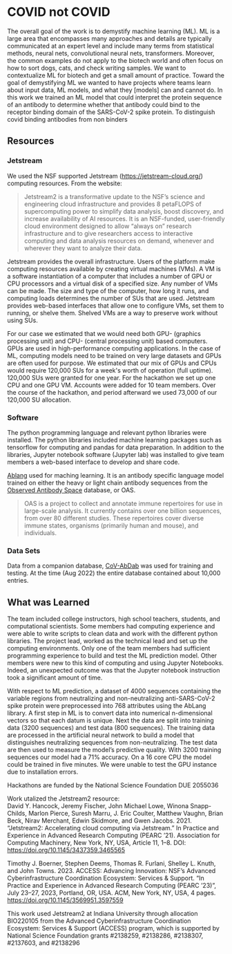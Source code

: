 # COVID not COVID

The overall goal of the work is to demystify machine learning (ML). ML is a large area that encompasses many approaches and details are typically communicated at an expert level and include many terms from statistical methods, neural nets, convolutional neural nets, transformers.  Moreover, the common examples do not apply to the biotech world and often focus on how to sort dogs, cats, and check writing samples. We want to contextualize ML for biotech and get a small amount of practice. Toward the goal of demystifying ML we wanted to have projects where teams learn about input data, ML models, and what they [models] can and cannot do. In this work we trained an ML model that could interpret the protein sequence of an antibody to determine whether that antibody could bind to the receptor binding domain of the SARS-CoV-2 spike protein. To distinguish covid binding antibodies from non binders

## Resources
### Jetstream
We used the NSF supported Jetstream (https://jetstream-cloud.org/) computing resources. From the website: 
> Jetstream2 is a transformative update to the NSF’s science and engineering cloud infrastructure and provides 8 petaFLOPS of supercomputing power to simplify data analysis, boost discovery, and increase availability of AI resources. It is an NSF-funded, user-friendly cloud environment designed to allow “always on” research infrastructure and to give researchers access to interactive computing and data analysis resources on demand, whenever and wherever they want to analyze their data.

Jetstream provides the overall infrastructure. Users of the platform make computing resources available by creating virtual machines (VMs). A VM is a software instantiation of a computer that includes a number of GPU or CPU processors and a virtual disk of a specified size. Any number of VMs can be made. The size and type of the computer, how long it runs, and computing loads determines the number of SUs that are used. Jetstream provides web-based interfaces that allow one to configure VMs, set them to running, or shelve them. Shelved VMs are a way to preserve work without using SUs. 

For our case we estimated that we would need both GPU- (graphics processing unit) and CPU- (central processing unit) based computers. GPUs are used in high-performance computing applications. In the case of ML, computing models need to be trained on very large datasets and GPUs are often used for purpose. We estimated that our mix of GPUs and CPUs would require 120,000 SUs for a week's worth of operation (full uptime). 120,000 SUs were granted for one year. For the hackathon we set up one CPU and one GPU VM. Accounts were added for 10 team members. Over the course of the hackathon, and period afterward we used 73,000 of our 120,000 SU allocation.  

### Software
The python programming language and relevant python libraries were installed. The python libraries included machine learning packages such as tensorflow for computing and pandas for data preparation. In addition to the libraries, Jupyter notebook software (Jupyter lab) was installed to give team members a web-based interface to develop and share code. 

[Ablang](https://github.com/oxpig/AbLang) used for maching learning. It is an antibody specific language model trained on either the heavy or light chain antibody sequences from the [Observed Antibody Space](https://opig.stats.ox.ac.uk/webapps/oas/) database, or OAS. 
>OAS is a project to collect and annotate immune repertoires for use in large-scale analysis. It currently contains over one billion sequences, from over 80 different studies. These repertoires cover diverse immune states, organisms (primarily human and mouse), and individuals.

### Data Sets
Data from a companion database, [CoV-AbDab](https://opig.stats.ox.ac.uk/webapps/covabdab/) was used for training and testing. At the time (Aug 2022) the entire database contained about 10,000 entries. 

## What was Learned
The team included college instructors, high school teachers, students, and computational scientists. Some members had computing experience and were able to write scripts to clean data and work with the different python libraries. The project lead, worked as the technical lead and set up the computing environments. Only one of the team members had sufficient programming experience to build and test the ML prediction model. Other members were new to this kind of computing and using Jupyter Notebooks. Indeed, an unexpected outcome was that the Jupyter notebook instruction took a significant amount of time. 

With respect to ML prediction, a dataset of 4000 sequences containing the variable regions from neutralizing and non-neutralizing anti-SARS-CoV-2 spike protein were preprocessed into 768 attributes using the AbLang library. A first step in ML is to convert data into numerical n-dimensional vectors so that each datum is unique. Next the data are split into training data (3200 sequences) and test data (800 sequences). The training data are processed in the artificial neural network to build a model that distinguishes neutralizing sequences from non-neutralizing. The test data are then used to measure the model’s predictive quality. With 3200 training sequences our model had a 71% accuracy. On a 16 core CPU the model could be trained in five minutes. We were unable to test the GPU instance due to installation errors. 
  
Hackathons are funded by the National Science Foundation DUE 2055036

Work utalized the Jetstream2 resource:  
David Y. Hancock, Jeremy Fischer, John Michael Lowe, Winona Snapp-Childs, Marlon Pierce, Suresh Marru, J. Eric Coulter, Matthew Vaughn, Brian Beck, Nirav Merchant, Edwin Skidmore, and Gwen Jacobs. 2021. “Jetstream2: Accelerating cloud computing via Jetstream.” In Practice and Experience in Advanced Research Computing (PEARC ’21). Association for Computing Machinery, New York, NY, USA, Article 11, 1–8. DOI: https://doi.org/10.1145/3437359.3465565

Timothy J. Boerner, Stephen Deems, Thomas R. Furlani, Shelley L. Knuth, and John Towns. 2023. ACCESS: Advancing Innovation: NSF’s Advanced Cyberinfrastructure Coordination Ecosystem: Services & Support. “In Practice and Experience in Advanced Research Computing (PEARC ’23)”, July 23–27, 2023, Portland, OR, USA. ACM, New York, NY, USA, 4 pages. https://doi.org/10.1145/3569951.3597559

This work used Jetstream2 at Indiana University through allocation BIO220105 from the Advanced Cyberinfrastructure Coordination Ecosystem: Services & Support (ACCESS) program, which is supported by National Science Foundation grants #2138259, #2138286, #2138307, #2137603, and #2138296
